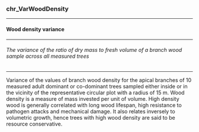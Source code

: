 ### chr_VarWoodDensity



------
#### Wood density variance



------
###### The variance of the ratio of dry mass to fresh volume of a branch wood sample across all measured trees



------
Variance of the values of branch wood density for the apical branches of 10 measured adult dominant or co-dominant trees sampled either inside or in the vicinity of the representative circular plot with a radius of 15 m. Wood density is a measure of mass invested per unit of volume. High density wood is generally correlated with long wood lifespan, high resistance to pathogen attacks and mechanical damage. It also relates inversely to volumetric growth, hence trees with high wood density are said to be resource conservative.